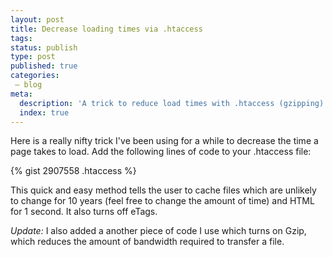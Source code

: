 ```yaml
---
layout: post
title: Decrease loading times via .htaccess
tags:
status: publish
type: post
published: true
categories:
 – blog
meta:
  description: 'A trick to reduce load times with .htaccess (gzipping)'
  index: true
---
```

Here is a really nifty trick I've been using for a while to decrease the time a page takes to load. Add the following lines of code to your .htaccess file:

{% gist 2907558 .htaccess %}

This quick and easy method tells the user to cache files which are unlikely to change for 10 years (feel free to change the amount of time) and HTML for 1 second. It also turns off eTags.

_Update:_ I also added a another piece of code I use which turns on Gzip, which reduces the amount of bandwidth required to transfer a file.
